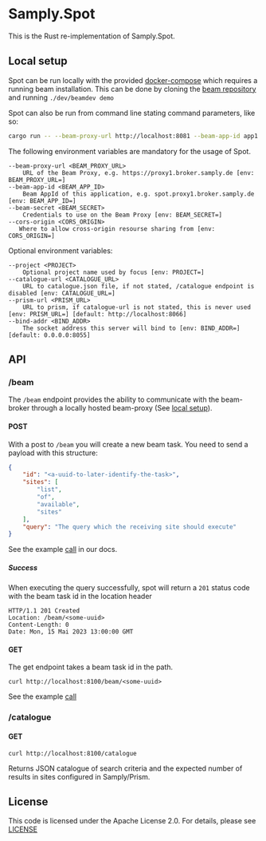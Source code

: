 # Samply.Spot

This is the Rust re-implementation of Samply.Spot.

## Local setup
Spot can be run locally with the provided [docker-compose](./docker-compose.yml) which requires a running beam installation. This can be done by cloning the [beam repository](https://github.com/samply/beam) and running `./dev/beamdev demo`

Spot can also be run from command line stating command parameters, like so:
```bash
cargo run -- --beam-proxy-url http://localhost:8081 --beam-app-id app1.proxy1.broker --beam-secret App1Secret --cors-origin any --bind-addr 127.0.0.1:8055 --catalogue-url https://raw.githubusercontent.com/samply/lens/main/packages/demo/public/catalogues/catalogue-dktk.json
```

The following environment variables are mandatory for the usage of Spot.
```
--beam-proxy-url <BEAM_PROXY_URL>
    URL of the Beam Proxy, e.g. https://proxy1.broker.samply.de [env: BEAM_PROXY_URL=]
--beam-app-id <BEAM_APP_ID>
    Beam AppId of this application, e.g. spot.proxy1.broker.samply.de [env: BEAM_APP_ID=]
--beam-secret <BEAM_SECRET>
    Credentials to use on the Beam Proxy [env: BEAM_SECRET=]
--cors-origin <CORS_ORIGIN>
   Where to allow cross-origin resourse sharing from [env: CORS_ORIGIN=]
```

Optional environment variables:
```
--project <PROJECT>
    Optional project name used by focus [env: PROJECT=]
--catalogue-url <CATALOGUE_URL>
    URL to catalogue.json file, if not stated, /catalogue endpoint is disabled [env: CATALOGUE_URL=]
--prism-url <PRISM_URL>
    URL to prism, if catalogue-url is not stated, this is never used [env: PRISM_URL=] [default: http://localhost:8066]
--bind-addr <BIND_ADDR>
    The socket address this server will bind to [env: BIND_ADDR=] [default: 0.0.0.0:8055]
```

## API

### /beam
The `/beam` endpoint provides the ability to communicate with the beam-broker through a locally hosted beam-proxy (See [local setup](#local-setup)).
#### POST
With a post to `/beam` you will create a new beam task. You need to send a payload with this structure:

```json
{
    "id": "<a-uuid-to-later-identify-the-task>",
    "sites": [
        "list",
        "of",
        "available",
        "sites"
    ],
    "query": "The query which the receiving site should execute"
}
```

See the example [call](./docs/create-beam-task.sh) in our docs.

##### Success
When executing the query successfully, spot will return a `201` status code with the beam task id in the location header

``` http
HTTP/1.1 201 Created
Location: /beam/<some-uuid>
Content-Length: 0
Date: Mon, 15 Mai 2023 13:00:00 GMT
```

#### GET
The get endpoint takes a beam task id in the path.

``` shell
curl http://localhost:8100/beam/<some-uuid>
```

See the example [call](./docs/listen-for-beam-results.sh)

### /catalogue

#### GET

``` shell
curl http://localhost:8100/catalogue
```

Returns JSON catalogue of search criteria and the expected number of results in sites configured in Samply/Prism. 


## License

This code is licensed under the Apache License 2.0. For details, please see [LICENSE](./LICENSE)

